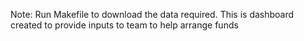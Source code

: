Note: Run Makefile to download the data required. 
This is dashboard created to provide  inputs to team to help arrange funds

